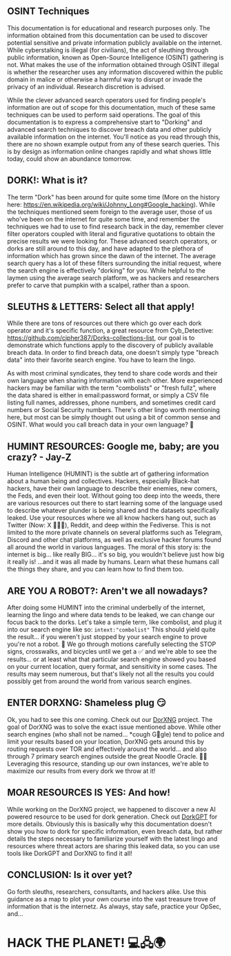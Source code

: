 ## OSINT Techniques

This documentation is for educational and research purposes only. The information obtained from this documentation can be used to discover potential sensitive and private information publicly available on the internet. While cyberstalking is illegal (for civilians), the act of sleuthing through public information, known as Open-Source Intelligence (OSINT) gathering is not. What makes the use of the information obtained through OSINT illegal is whether the researcher uses any information discovered within the public domain in malice or otherwise a harmful way to disrupt or invade the privacy of an individual. Research discretion is advised. 

While the clever advanced search operators used for finding people's information are out of scope for this documentation, much of these same techniques can be used to perform said operations. The goal of this documentation is to express a comprehensive start to "Dorking" and advanced search techniques to discover breach data and other publicly available information on the internet. You'll notice as you read through this, there are no shown example output from any of these search queries. This is by design as information online changes rapidly and what shows little today, could show an abundance tomorrow.

## DORK!: What is it?

The term "Dork" has been around for quite some time (More on the history here: https://en.wikipedia.org/wiki/Johnny_Long#Google_hacking). While the techniques mentioned seem foreign to the average user, those of us who've been on the internet for quite some time, and remember the techniques we had to use to find research back in the day, remember clever filter operators coupled with literal and figurative quotations to obtain the precise results we were looking for. These advanced search operators, or dorks are still around to this day, and have adapted to the plethora of information which has grown since the dawn of the internet. The average search query has a lot of these filters surrounding the initial request, where the search engine is effectively "dorking" for you. While helpful to the laymen using the average search platform, we as hackers and researchers prefer to carve that pumpkin with a scalpel, rather than a spoon.

## SLEUTHS & LETTERS: Select all that apply!

While there are tons of resources out there which go over each dork operator and it's specific function, a great resource from Cyb_Detective: https://github.com/cipher387/Dorks-collections-list, our goal is to demonstrate which functions apply to the discovery of publicly available breach data. In order to find breach data, one doesn't simply type "breach data" into their favorite search engine. You have to learn the lingo.

As with most criminal syndicates, they tend to share code words and their own language when sharing information with each other. More experienced hackers may be familiar with the term "combolists" or "fresh fullz", where the data shared is either in email:password format, or simply a CSV file listing full names, addresses, phone numbers, and sometimes credit card numbers or Social Security numbers. There's other lingo worth mentioning here, but most can be simply thought out using a bit of common sense and OSINT. What would you call breach data in your own language? 👻

## HUMINT RESOURCES: Google me, baby; are you crazy? - Jay-Z

Human Intelligence (HUMINT) is the subtle art of gathering information about a human being and collectives. Hackers, especially Black-hat hackers, have their own language to describe their enemies, new comers, the Feds, and even their loot. Without going too deep into the weeds, there are various resources out there to start learning some of the language used to describe whatever plunder is being shared and the datasets specifically leaked. Use your resources where we all know hackers hang out, such as Twitter (Now: X 🤮🤦🏽), Reddit, and deep within the Fediverse. This is not limited to the more private channels on several platforms such as Telegram, Discord and other chat platforms, as well as exclusive hacker forums found all around the world in various languages. The moral of this story is: the internet is big... like really BIG... it's so big, you wouldn't believe just how big it really is! ...and it was all made by humans. Learn what these humans call the things they share, and you can learn how to find them too.

## ARE YOU A ROBOT?: Aren't we all nowadays?

After doing some HUMINT into the criminal underbelly of the internet, learning the lingo and where data tends to be leaked, we can change our focus back to the dorks. Let's take a simple term, like combolist, and plug it into our search engine like so:
`intext:"combolist"`
This should yield quite the result... if you weren't just stopped by your search engine to prove you're not a robot. 🤖 We go through motions carefully selecting the STOP signs, crosswalks, and bicycles until we get a ✅ and we're able to see the results... or at least what that particular search engine showed you based on your current location, query format, and sensitivity in some cases. The results may seem numerous, but that's likely not all the results you could possibly get from around the world from various search engines. 

## ENTER DORXNG: Shameless plug 😏

Ok, you had to see this one coming. Check out our [DorXNG](https://github.com/researchanddestroy/dorxng) project. The goal of DorXNG was to solve the exact issue mentioned above. While other search engines (who shall not be named... *cough G👀gle) tend to police and limit your results based on your location, DorXNG gets around this by routing requests over TOR and effectively around the world... and also through 7 primary search engines outside the great Noodle Oracle. 🧙‍♂️ Leveraging this resource, standing up our own instances, we're able to maximize our results from every dork we throw at it!

## MOAR RESOURCES IS YES: And how!

While working on the DorXNG project, we happened to discover a new AI powered resource to be used for dork generation. Check out [DorkGPT](https://dorkgpt.com/) for more details.
Obviously this is basically why this documentation doesn't show you how to dork for specific information, even breach data, but rather details the steps necessary to familiarize yourself with the latest lingo and resources where threat actors are sharing this leaked data, so you can use tools like DorkGPT and DorXNG to find it all!

## CONCLUSION: Is it over yet?

Go forth sleuths, researchers, consultants, and hackers alike. Use this guidance as a map to plot your own course into the vast treasure trove of information that is the internetz. As always, stay safe, practice your OpSec, and...

# HACK THE PLANET! 💻🖧🌍
